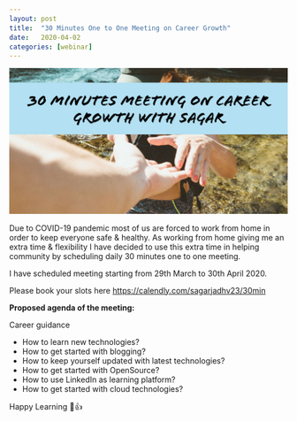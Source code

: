 ```yaml
---
layout: post
title:  "30 Minutes One to One Meeting on Career Growth"
date:   2020-04-02
categories: [webinar]
---
```


![30 Minutes One to One Meeting on Career Growth](https://raw.githubusercontent.com/sagar-jadhav/sagar-jadhav.github.io/master/static/img/_posts/webinar_30_minutes.png)

Due to COVID-19 pandemic most of us are forced to work from home in order to keep everyone safe & healthy. As working from home giving me an extra time & flexibility I have decided to use this extra time in helping community by scheduling daily 30 minutes one to one meeting.

I have scheduled meeting starting from 29th March to 30th April 2020.

Please book your slots here
https://calendly.com/sagarjadhv23/30min

**Proposed agenda of the meeting:**

Career guidance
- How to learn new technologies?
- How to get started with blogging?
- How to keep yourself updated with latest technologies?
- How to get started with OpenSource?
- How to use LinkedIn as learning platform?
- How to get started with cloud technologies?

Happy Learning 🙂👍